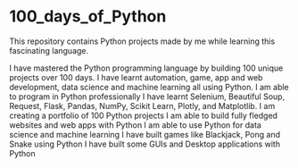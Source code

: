# 100_days_of_Python
This repository contains Python projects made by me while learning this fascinating language.

I have mastered the Python programming language by building 100 unique projects over 100 days.
I have learnt automation, game, app and web development, data science and machine learning all using Python.
I am able to program in Python professionally
I have learnt Selenium, Beautiful Soup, Request, Flask, Pandas, NumPy, Scikit Learn, Plotly, and Matplotlib.
I am creating a portfolio of 100 Python projects
I am able to build fully fledged websites and web apps with Python
I am able to use Python for data science and machine learning
I have built games like Blackjack, Pong and Snake using Python
I have built some GUIs and Desktop applications with Python

